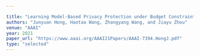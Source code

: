 ```yaml
---

title: "Learning Model-Based Privacy Protection under Budget Constraints."
authors: "Junyuan Hong, Haotao Wang, Zhangyang Wang, and Jiayu Zhou"
venue: "AAAI"
year: 2021
paper_url: "https://www.aaai.org/AAAI21Papers/AAAI-7394.HongJ.pdf"
type: "selected"
---
```

